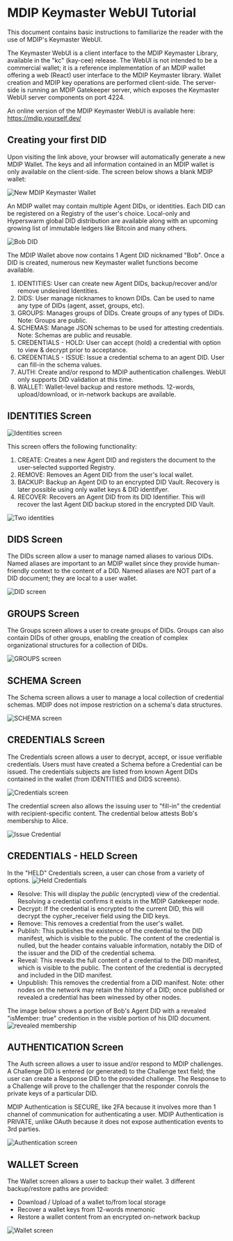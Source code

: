 # MDIP Keymaster WebUI Tutorial

This document contains basic instructions to familiarize the reader with the use of MDIP's Keymaster WebUI.

The Keymaster WebUI is a client interface to the MDIP Keymaster Library, available in the "kc" (kay-cee) release. The WebUI is not intended to be a commercial wallet; it is a reference implementation of an MDIP wallet offering a web (React) user interface to the MDIP Keymaster library. Wallet creation and MDIP key operations are performed client-side. The server-side is running an MDIP Gatekeeper server, which exposes the Keymaster WebUI server components on port 4224.

An online version of the MDIP Keymaster WebUI is available here: https://mdip.yourself.dev/

## Creating your first DID

Upon visiting the link above, your browser will automatically generate a new MDIP Wallet. The keys and all information contained in an MDIP wallet is only available on the client-side. The screen below shows a blank MDIP wallet:

![New MDIP Keymaster Wallet](https://ipfs.mdip.yourself.dev/ipfs/QmU7hkszGjpyGxLYUEiJaCG6LtM2YHVZFEGsXj4WqZrQAR)

An MDIP wallet may contain multiple Agent DIDs, or identities. Each DID can be registered on a Registry of the user's choice. Local-only and Hyperswarm global DID distribution are available along with an upcoming growing list of immutable ledgers like Bitcoin and many others.

![Bob DID](https://ipfs.mdip.yourself.dev/ipfs/Qmae9dSh2asoJyDzQTDLrfa3MUNSf2xJmLDSseNyGURj4g)

The MDIP Wallet above now contains 1 Agent DID nicknamed "Bob". Once a DID is created, numerous new Keymaster wallet functions become available.

1. IDENTITIES: User can create new Agent DIDs, backup/recover and/or remove undesired Identities.
2. DIDS: User manage nicknames to known DIDs. Can be used to name any type of DIDs (agent, asset, groups, etc).
3. GROUPS: Manages groups of DIDs. Create groups of any types of DIDs. Note: Groups are public.
4. SCHEMAS: Manage JSON schemas to be used for attesting credentials. Note: Schemas are public and reusable.
5. CREDENTIALS - HOLD: User can accept (hold) a credential with option to view & decrypt prior to acceptance.
6. CREDENTIALS - ISSUE: Issue a credential schema to an agent DID. User can fill-in the schema values.
7. AUTH: Create and/or respond to MDIP authentication challenges. WebUI only supports DID validation at this time.
8. WALLET: Wallet-level backup and restore methods. 12-words, upload/download, or in-network backups are available.

## IDENTITIES Screen

![Identities screen](https://ipfs.mdip.yourself.dev/ipfs/QmVhKh278d8Y5p6djnfokGuEwPYXD5SmovxmwLCEdCsxk3)

This screen offers the following functionality:

1. CREATE: Creates a new Agent DID and registers the document to the user-selected supported Registry.
2. REMOVE: Removes an Agent DID from the user's local wallet.
3. BACKUP: Backup an Agent DID to an encrypted DID Vault. Recovery is later possible using only wallet keys & DID identifyer.
4. RECOVER: Recovers an Agent DID from its DID Identifier. This will recover the last Agent DID backup stored in the encrypted DID Vault.

![Two identities](https://ipfs.mdip.yourself.dev/ipfs/QmXBFpFdbebepFkhDVEXRXPJcS4kKHd5gKc2nUspmZzaoE)

## DIDS Screen

The DIDs screen allow a user to manage named aliases to various DIDs. Named aliases are important to an MDIP wallet since they provide human-friendly context to the content of a DID. Named aliases are NOT part of a DID document; they are local to a user wallet.

![DID screen](https://ipfs.mdip.yourself.dev/ipfs/QmeGZYFraDsQxxZnETmRaNXvuKwPeDUZe7sGg3hWJGV7Qp)

## GROUPS Screen

The Groups screen allows a user to create groups of DIDs. Groups can also contain DIDs of other groups, enabling the creation of complex organizational structures for a collection of DIDs.

![GROUPS screen](https://ipfs.mdip.yourself.dev/ipfs/QmUJUmSjhL4F4UY68fFVfYXZVMJTgiLjPAKGBhL3U5hZpY)

## SCHEMA Screen

The Schema screen allows a user to manage a local collection of credential schemas. MDIP does not impose restriction on a schema's data structures.

![SCHEMA screen](https://ipfs.mdip.yourself.dev/ipfs/QmYaZxTy8aLXA5akBWaBpoV1FG2cdjCbVTmqFK1vYeVfxX)

## CREDENTIALS Screen

The Credentials screen allows a user to decrypt, accept, or issue verifiable credentials. Users must have created a Schema before a Credential can be issued. The credentials subjects are listed from known Agent DIDs contained in the wallet (from IDENTITIES and DIDS screens).

![Credentials screen](https://ipfs.mdip.yourself.dev/ipfs/QmRDjBfcrmYp3CcqSi997R48KMQsYar6M3ieTeYV5mLTxb)

The credential screen also allows the issuing user to "fill-in" the credential with recipient-specific content. The credential below attests Bob's membership to Alice.

![Issue Credential](https://ipfs.mdip.yourself.dev/ipfs/QmWganRaKiWHr3uc7hf9wGKseurdyEv84N1BfqtT7ThQLk)

## CREDENTIALS - HELD Screen

In the "HELD" Credentials screen, a user can chose from a variety of options.
![Held Credentials](https://ipfs.mdip.yourself.dev/ipfs/QmZG6pU2LsEXE7DBqWXaurCzqMjbNKnzdZGsVn7i54EErW)

- Resolve: This will display the *public* (encrypted) view of the credential. Resolving a credential confirms it exists in the MDIP Gatekeeper node.
- Decrypt: If the credential is encrypted to the current DID, this will decrypt the cypher_receiver field using the DID keys.
- Remove: This removes a credential from the user's wallet.
- Publish: This publishes the existence of the credential to the DID manifest, which is visible to the public. The content of the credential is nulled, but the header contains valuable information, notably the DID of the issuer and the DID of the credential schema.
- Reveal: This reveals the full content of a credential to the DID manifest, which is visible to the public. The content of the credential is decrypted and included in the DID manifest.
- Unpublish: This removes the credential from a DID manifest. Note: other nodes on the network may retain the *history* of a DID; once published or revealed a credential has been winessed by other nodes.

The image below shows a portion of Bob's Agent DID with a revealed "isMember: true" credention in the visible portion of his DID document.
![revealed membership](https://ipfs.mdip.yourself.dev/ipfs/QmXGK9xUBJpBy9ZkJne2wkshra9YxhKtLgVgwqtYsnqnVm)

## AUTHENTICATION Screen

The Auth screen allows a user to issue and/or respond to MDIP challenges. A Challenge DID is entered (or generated) to the Challenge text field; the user can create a Response DID to the provided challenge. The Response to a Challenge will prove to the challenger that the responder conrols the private keys of a particular DID.

MDIP Authentication is SECURE, like 2FA because it involves more than 1 channel of communication for authenticating a user.
MDIP Authentication is PRIVATE, unlike OAuth because it does not expose authentication events to 3rd parties.

![Authentication screen](https://ipfs.mdip.yourself.dev/ipfs/Qmafc6x2GJquLaziBXEZuJvZhoSZ1TivwRhRcEJ64qUKdA)

## WALLET Screen

The Wallet screen allows a user to backup their wallet. 3 different backup/restore paths are provided:

- Download / Upload of a wallet to/from local storage
- Recover a wallet keys from 12-words mnemonic
- Restore a wallet content from an encrypted on-network backup

![Wallet screen](https://ipfs.mdip.yourself.dev/ipfs/QmSfBoYqjNS5xfVGpZhtMZWnDn75cMwHtMjhpMk9PCrKcD)
